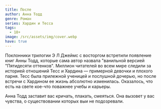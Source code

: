 ```yaml
---
title: После
author: Анна Тодд
genre: Роман
series: Хардин и Тесса
tags:
  - 18+
image: /src/assets/img/cover.webp
have: true
---
```

Поклонники трилогии Э Л Джеймс с восторгом встретили появление книг Анны Тодд, которые сама автор назвала "ванильной версией "Пятидесяти оттенков". Миллион читателей во всем мире следили за историей отношений Тесс и Хардина — примерной девочки и плохого парня. Тесс была прилежной ученицей и послушной дочерью, но после встречи с Хардином ее жизнь абсолютно изменилась. Оказалось, что есть на свете кое-что поважнее учебы и карьеры.

Анна Тодд заставит вас кричать, плакать, смеяться. Она вызовет у вас чувства, о существовании которых выи не подозревали.
